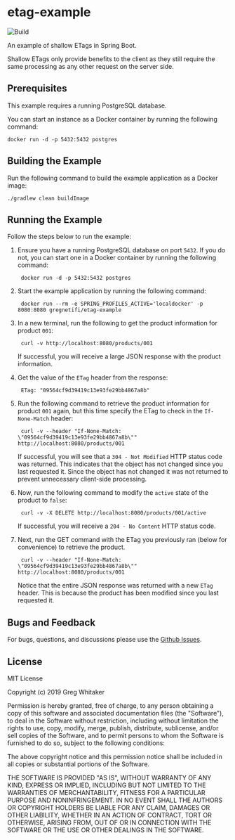 # etag-example
![Build](https://github.com/gregwhitaker/etag-example/workflows/Build/badge.svg)

An example of shallow ETags in Spring Boot.

Shallow ETags only provide benefits to the client as they still require the same processing as any other request on the server side.

## Prerequisites
This example requires a running PostgreSQL database.

You can start an instance as a Docker container by running the following command:

    docker run -d -p 5432:5432 postgres

## Building the Example
Run the following command to build the example application as a Docker image:

    ./gradlew clean buildImage
    
## Running the Example
Follow the steps below to run the example:

1. Ensure you have a running PostgreSQL database on port `5432`. If you do not, you can start one in a Docker container by
running the following command:

        docker run -d -p 5432:5432 postgres

2. Start the example application by running the following command:

        docker run --rm -e SPRING_PROFILES_ACTIVE='localdocker' -p 8080:8080 gregnetifi/etag-example
        
3. In a new terminal, run the following to get the product information for product `001`:

        curl -v http://localhost:8080/products/001
        
    If successful, you will receive a large JSON response with the product information.
    
4. Get the value of the `ETag` header from the response:

        ETag: "09564cf9d39419c13e93fe29bb4867a8b"
        
5. Run the following command to retrieve the product information for product `001` again, but this time specify the ETag to check in the `If-None-Match` header:

        curl -v --header "If-None-Match: \"09564cf9d39419c13e93fe29bb4867a8b\"" http://localhost:8080/products/001
        
    If successful, you will see that a `304 - Not Modified` HTTP status code was returned. This indicates that the object has not changed since you last requested it.
    Since the object has not changed it was not returned to prevent unnecessary client-side processing.
    
6. Now, run the following command to modify the `active` state of the product to `false`:

        curl -v -X DELETE http://localhost:8080/products/001/active
        
    If successful, you will receive a `204 - No Content` HTTP status code.
    
7. Next, run the GET command with the ETag you previously ran (below for convenience) to retrieve the product. 

        curl -v --header "If-None-Match: \"09564cf9d39419c13e93fe29bb4867a8b\"" http://localhost:8080/products/001
        
    Notice that the entire JSON response was returned with a new `ETag` header. This is because the product has been modified since you last requested it.
    
## Bugs and Feedback
For bugs, questions, and discussions please use the [Github Issues](https://github.com/gregwhitaker/etag-example/issues).

## License
MIT License

Copyright (c) 2019 Greg Whitaker

Permission is hereby granted, free of charge, to any person obtaining a copy
of this software and associated documentation files (the "Software"), to deal
in the Software without restriction, including without limitation the rights
to use, copy, modify, merge, publish, distribute, sublicense, and/or sell
copies of the Software, and to permit persons to whom the Software is
furnished to do so, subject to the following conditions:

The above copyright notice and this permission notice shall be included in all
copies or substantial portions of the Software.

THE SOFTWARE IS PROVIDED "AS IS", WITHOUT WARRANTY OF ANY KIND, EXPRESS OR
IMPLIED, INCLUDING BUT NOT LIMITED TO THE WARRANTIES OF MERCHANTABILITY,
FITNESS FOR A PARTICULAR PURPOSE AND NONINFRINGEMENT. IN NO EVENT SHALL THE
AUTHORS OR COPYRIGHT HOLDERS BE LIABLE FOR ANY CLAIM, DAMAGES OR OTHER
LIABILITY, WHETHER IN AN ACTION OF CONTRACT, TORT OR OTHERWISE, ARISING FROM,
OUT OF OR IN CONNECTION WITH THE SOFTWARE OR THE USE OR OTHER DEALINGS IN THE
SOFTWARE.
